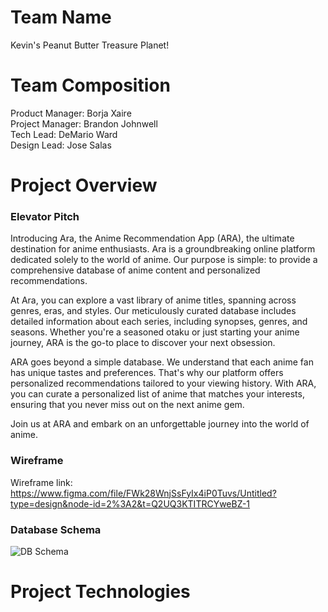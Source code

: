# Team Name

Kevin's Peanut Butter Treasure Planet!

# Team Composition

Product Manager: Borja Xaire<br>
Project Manager: Brandon Johnwell<br>
Tech Lead: DeMario Ward<br>
Design Lead: Jose Salas<br>

# Project Overview 

### Elevator Pitch

Introducing Ara, the Anime Recommendation App (ARA), the ultimate destination for anime enthusiasts. Ara is a groundbreaking online platform dedicated solely to the world of anime. Our purpose is simple: to provide a comprehensive database of anime content and personalized recommendations.

At Ara, you can explore a vast library of anime titles, spanning across genres, eras, and styles. Our meticulously curated database includes detailed information about each series, including synopses, genres, and seasons. Whether you're a seasoned otaku or just starting your anime journey, ARA is the go-to place to discover your next obsession.

ARA goes beyond a simple database. We understand that each anime fan has unique tastes and preferences. That's why our platform offers personalized recommendations tailored to your viewing history. With ARA, you can curate a personalized list of anime that matches your interests, ensuring that you never miss out on the next anime gem.

Join us at ARA and embark on an unforgettable journey into the world of anime.

### Wireframe
Wireframe link: https://www.figma.com/file/FWk28WnjSsFyIx4iP0Tuvs/Untitled?type=design&node-id=2%3A2&t=Q2UQ3KTITRCYweBZ-1

### Database Schema

![DB Schema](https://github.com/kpbtp/Capstone/assets/127794065/a60c4633-1df0-4f87-a9fe-812eacba5c77)


# Project Technologies


